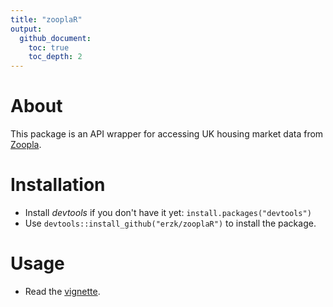 ```yaml
---
title: "zooplaR"
output:
  github_document:
    toc: true
    toc_depth: 2
---
```


# About

This package is an API wrapper for accessing UK housing market data from [Zoopla](http://www.zoopla.co.uk/).

# Installation

* Install *devtools* if you don't have it yet: `install.packages("devtools")`
* Use `devtools::install_github("erzk/zooplaR")` to install the package.

# Usage

* Read the [vignette]().
